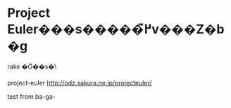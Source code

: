 # Project Euler���s�����߂̃v���Z�b�g
rake �Ŏ��s�\

project-euler
http://odz.sakura.ne.jp/projecteuler/

test from ba-ga-
